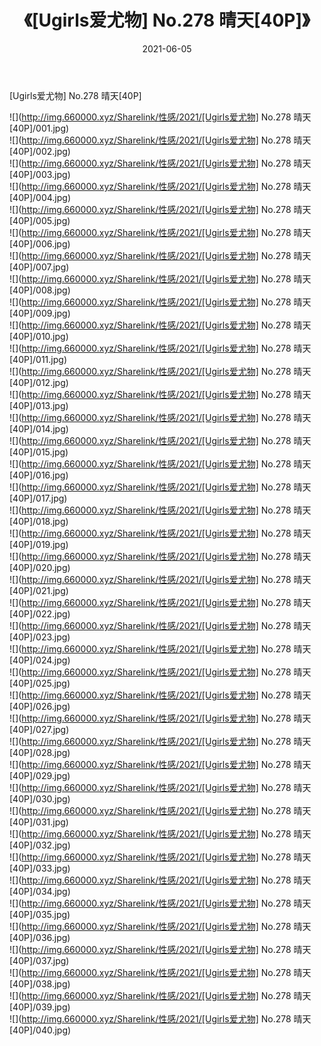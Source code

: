 ﻿---
layout: post
title:  《[Ugirls爱尤物] No.278 晴天[40P]》
date:   2021-06-05
img: http://img.660000.xyz/Sharelink/性感/2021/[Ugirls爱尤物] No.278 晴天[40P]/000.jpg
categories: [美女, 清纯, 唯美]
---

[Ugirls爱尤物] No.278 晴天[40P]

  ![](http://img.660000.xyz/Sharelink/性感/2021/[Ugirls爱尤物] No.278 晴天[40P]/001.jpg) <br> ![](http://img.660000.xyz/Sharelink/性感/2021/[Ugirls爱尤物] No.278 晴天[40P]/002.jpg) <br> ![](http://img.660000.xyz/Sharelink/性感/2021/[Ugirls爱尤物] No.278 晴天[40P]/003.jpg) <br> ![](http://img.660000.xyz/Sharelink/性感/2021/[Ugirls爱尤物] No.278 晴天[40P]/004.jpg) <br> ![](http://img.660000.xyz/Sharelink/性感/2021/[Ugirls爱尤物] No.278 晴天[40P]/005.jpg) <br> ![](http://img.660000.xyz/Sharelink/性感/2021/[Ugirls爱尤物] No.278 晴天[40P]/006.jpg) <br> ![](http://img.660000.xyz/Sharelink/性感/2021/[Ugirls爱尤物] No.278 晴天[40P]/007.jpg) <br> ![](http://img.660000.xyz/Sharelink/性感/2021/[Ugirls爱尤物] No.278 晴天[40P]/008.jpg) <br> ![](http://img.660000.xyz/Sharelink/性感/2021/[Ugirls爱尤物] No.278 晴天[40P]/009.jpg) <br> ![](http://img.660000.xyz/Sharelink/性感/2021/[Ugirls爱尤物] No.278 晴天[40P]/010.jpg) <br> ![](http://img.660000.xyz/Sharelink/性感/2021/[Ugirls爱尤物] No.278 晴天[40P]/011.jpg) <br> ![](http://img.660000.xyz/Sharelink/性感/2021/[Ugirls爱尤物] No.278 晴天[40P]/012.jpg) <br> ![](http://img.660000.xyz/Sharelink/性感/2021/[Ugirls爱尤物] No.278 晴天[40P]/013.jpg) <br> ![](http://img.660000.xyz/Sharelink/性感/2021/[Ugirls爱尤物] No.278 晴天[40P]/014.jpg) <br> ![](http://img.660000.xyz/Sharelink/性感/2021/[Ugirls爱尤物] No.278 晴天[40P]/015.jpg) <br> ![](http://img.660000.xyz/Sharelink/性感/2021/[Ugirls爱尤物] No.278 晴天[40P]/016.jpg) <br> ![](http://img.660000.xyz/Sharelink/性感/2021/[Ugirls爱尤物] No.278 晴天[40P]/017.jpg) <br> ![](http://img.660000.xyz/Sharelink/性感/2021/[Ugirls爱尤物] No.278 晴天[40P]/018.jpg) <br> ![](http://img.660000.xyz/Sharelink/性感/2021/[Ugirls爱尤物] No.278 晴天[40P]/019.jpg) <br> ![](http://img.660000.xyz/Sharelink/性感/2021/[Ugirls爱尤物] No.278 晴天[40P]/020.jpg) <br> ![](http://img.660000.xyz/Sharelink/性感/2021/[Ugirls爱尤物] No.278 晴天[40P]/021.jpg) <br> ![](http://img.660000.xyz/Sharelink/性感/2021/[Ugirls爱尤物] No.278 晴天[40P]/022.jpg) <br> ![](http://img.660000.xyz/Sharelink/性感/2021/[Ugirls爱尤物] No.278 晴天[40P]/023.jpg) <br> ![](http://img.660000.xyz/Sharelink/性感/2021/[Ugirls爱尤物] No.278 晴天[40P]/024.jpg) <br> ![](http://img.660000.xyz/Sharelink/性感/2021/[Ugirls爱尤物] No.278 晴天[40P]/025.jpg) <br> ![](http://img.660000.xyz/Sharelink/性感/2021/[Ugirls爱尤物] No.278 晴天[40P]/026.jpg) <br> ![](http://img.660000.xyz/Sharelink/性感/2021/[Ugirls爱尤物] No.278 晴天[40P]/027.jpg) <br> ![](http://img.660000.xyz/Sharelink/性感/2021/[Ugirls爱尤物] No.278 晴天[40P]/028.jpg) <br> ![](http://img.660000.xyz/Sharelink/性感/2021/[Ugirls爱尤物] No.278 晴天[40P]/029.jpg) <br> ![](http://img.660000.xyz/Sharelink/性感/2021/[Ugirls爱尤物] No.278 晴天[40P]/030.jpg) <br> ![](http://img.660000.xyz/Sharelink/性感/2021/[Ugirls爱尤物] No.278 晴天[40P]/031.jpg) <br> ![](http://img.660000.xyz/Sharelink/性感/2021/[Ugirls爱尤物] No.278 晴天[40P]/032.jpg) <br> ![](http://img.660000.xyz/Sharelink/性感/2021/[Ugirls爱尤物] No.278 晴天[40P]/033.jpg) <br> ![](http://img.660000.xyz/Sharelink/性感/2021/[Ugirls爱尤物] No.278 晴天[40P]/034.jpg) <br> ![](http://img.660000.xyz/Sharelink/性感/2021/[Ugirls爱尤物] No.278 晴天[40P]/035.jpg) <br> ![](http://img.660000.xyz/Sharelink/性感/2021/[Ugirls爱尤物] No.278 晴天[40P]/036.jpg) <br> ![](http://img.660000.xyz/Sharelink/性感/2021/[Ugirls爱尤物] No.278 晴天[40P]/037.jpg) <br> ![](http://img.660000.xyz/Sharelink/性感/2021/[Ugirls爱尤物] No.278 晴天[40P]/038.jpg) <br> ![](http://img.660000.xyz/Sharelink/性感/2021/[Ugirls爱尤物] No.278 晴天[40P]/039.jpg) <br> ![](http://img.660000.xyz/Sharelink/性感/2021/[Ugirls爱尤物] No.278 晴天[40P]/040.jpg) <br>